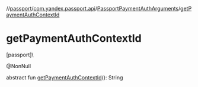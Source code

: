 //[passport](../../../index.md)/[com.yandex.passport.api](../index.md)/[PassportPaymentAuthArguments](index.md)/[getPaymentAuthContextId](get-payment-auth-context-id.md)

# getPaymentAuthContextId

[passport]\

@NonNull

abstract fun [getPaymentAuthContextId](get-payment-auth-context-id.md)(): String
